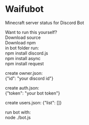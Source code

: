 # Waifubot
 Minecraft server status for Discord Bot
   
Want to run this yourself?  
Download source  
Download npm  
in bot folder run:  
npm install discord.js  
npm install async  
npm install request  
  
create owner.json:  
{"id": "your discord id"}  
  
create auth.json:  
{"token": "your bot token"}  
  
create users.json:
{"list": []}
   
run bot with:  
node ./bot.js  